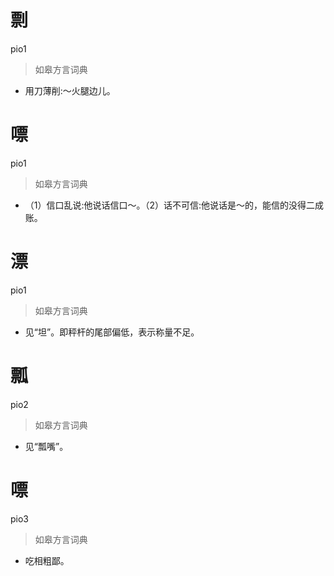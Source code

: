 # 剽
pio1
> 如皋方言词典
- 用刀薄削:～火腿边儿。

# 嘌
pio1
> 如皋方言词典
- （1）信口乱说:他说话信口～。（2）话不可信:他说话是～的，能信的没得二成账。

# 漂
pio1
> 如皋方言词典
- 见“坦”。即秤杆的尾部偏低，表示称量不足。

# 瓢
pio2
> 如皋方言词典
- 见“瓢嘴”。

# 嘌
pio3
> 如皋方言词典
- 吃相粗鄙。
